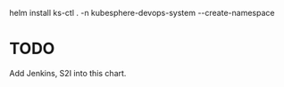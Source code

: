 helm install ks-ctl . -n kubesphere-devops-system --create-namespace

# TODO

Add Jenkins, S2I into this chart.
